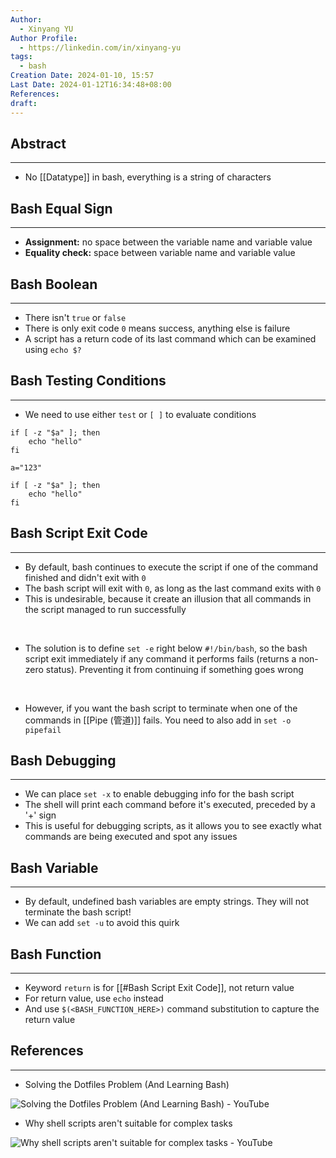 ```yaml
---
Author:
  - Xinyang YU
Author Profile:
  - https://linkedin.com/in/xinyang-yu
tags:
  - bash
Creation Date: 2024-01-10, 15:57
Last Date: 2024-01-12T16:34:48+08:00
References: 
draft: 
---
```

## Abstract
---
- No [[Datatype]] in bash, everything is a string of characters

## Bash Equal Sign
---
- **Assignment:** no space between the variable name and variable value
- **Equality check:** space between variable name and variable value

## Bash Boolean
---
- There isn't `true` or `false`
- There is only exit code `0` means success, anything else is failure 
- A script has a return code of its last command which can be examined using `echo $?`

## Bash Testing Conditions
---
- We need to use either `test` or `[ ]` to evaluate conditions 
```shell
if [ -z "$a" ]; then
	echo "hello"
fi

a="123"

if [ -z "$a" ]; then
	echo "hello"
fi
```

## Bash Script Exit Code
---
- By default, bash continues to execute the script if one of the command finished and didn't exit with `0`
- The bash script will exit with `0`, as long as the last command exits with `0`
- This is undesirable, because it create an illusion that all commands in the script managed to run successfully
</br>

- The solution is to define `set -e` right below `#!/bin/bash`, so the bash script exit immediately if any command it performs fails (returns a non-zero status). Preventing it from continuing if something goes wrong
</br>

- However, if you want the bash script to terminate when one of the commands in [[Pipe (管道)]] fails. You need to also add in `set -o pipefail`

## Bash Debugging
---
- We can place `set -x` to enable debugging info for the bash script
- The shell will print each command before it's executed, preceded by a '+' sign
- This is useful for debugging scripts, as it allows you to see exactly what commands are being executed and spot any issues
## Bash Variable
---
- By default, undefined bash variables are empty strings. They will not terminate the bash script!
- We can add `set -u` to avoid this quirk

## Bash Function
---
- Keyword `return` is for [[#Bash Script Exit Code]], not return value
- For return value, use `echo` instead
- And use `$(<BASH_FUNCTION_HERE>)` command substitution to capture the return value

## References
---
- Solving the Dotfiles Problem (And Learning Bash)

![Solving the Dotfiles Problem (And Learning Bash) - YouTube](https://youtu.be/mSXOYhfDFYo?si=TgqGOyXC-2AL_eJW)

- Why shell scripts aren't suitable for complex tasks

![Why shell scripts aren't suitable for complex tasks - YouTube](https://youtu.be/-tSI7mjRGZs?si=7K6fbvxXXKfpnZEC)